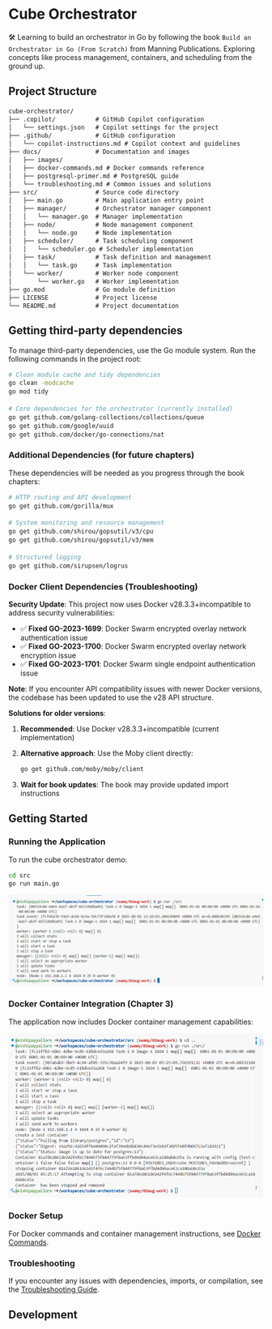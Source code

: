 # Cube Orchestrator

🛠️ Learning to build an orchestrator in Go by following the book `Build an Orchestrator in Go (From Scratch)` from Manning Publications. Exploring concepts like process management, containers, and scheduling from the ground up.

## Project Structure

```text
cube-orchestrator/
├── .copilot/           # GitHub Copilot configuration
│   └── settings.json   # Copilot settings for the project
├── .github/            # GitHub configuration
│   └── copilot-instructions.md # Copilot context and guidelines
├── docs/               # Documentation and images
│   ├── images/
│   ├── docker-commands.md # Docker commands reference
│   ├── postgresql-primer.md # PostgreSQL guide
│   └── troubleshooting.md # Common issues and solutions
├── src/                # Source code directory
│   ├── main.go         # Main application entry point
│   ├── manager/        # Orchestrator manager component
│   │   └── manager.go  # Manager implementation
│   ├── node/           # Node management component
│   │   └── node.go     # Node implementation
│   ├── scheduler/      # Task scheduling component
│   │   └── scheduler.go # Scheduler implementation
│   ├── task/           # Task definition and management
│   │   └── task.go     # Task implementation
│   └── worker/         # Worker node component
│       └── worker.go   # Worker implementation
├── go.mod              # Go module definition
├── LICENSE             # Project license
└── README.md           # Project documentation
```

## Getting third-party dependencies

To manage third-party dependencies, use the Go module system. Run the following commands in the project root:

```bash
# Clean module cache and tidy dependencies 
go clean -modcache
go mod tidy

# Core dependencies for the orchestrator (currently installed)
go get github.com/golang-collections/collections/queue
go get github.com/google/uuid
go get github.com/docker/go-connections/nat
```

### Additional Dependencies (for future chapters)

These dependencies will be needed as you progress through the book chapters:

```bash
# HTTP routing and API development
go get github.com/gorilla/mux

# System monitoring and resource management
go get github.com/shirou/gopsutil/v3/cpu
go get github.com/shirou/gopsutil/v3/mem

# Structured logging
go get github.com/sirupsen/logrus
```

### Docker Client Dependencies (Troubleshooting)

**Security Update**: This project now uses Docker v28.3.3+incompatible to address security vulnerabilities:

- ✅ **Fixed GO-2023-1699**: Docker Swarm encrypted overlay network authentication issue
- ✅ **Fixed GO-2023-1700**: Docker Swarm encrypted overlay network encryption issue  
- ✅ **Fixed GO-2023-1701**: Docker Swarm single endpoint authentication issue

**Note**: If you encounter API compatibility issues with newer Docker versions, the codebase has been updated to use the v28 API structure.

**Solutions for older versions**:

1. **Recommended**: Use Docker v28.3.3+incompatible (current implementation)
2. **Alternative approach**: Use the Moby client directly:

   ```bash
   go get github.com/moby/moby/client
   ```

3. **Wait for book updates**: The book may provide updated import instructions

## Getting Started

### Running the Application

To run the cube orchestrator demo:

```bash
cd src
go run main.go
```

![Cube Orchestrator Demo Output](docs/images/After_Ch_2.PNG)

### Docker Container Integration (Chapter 3)

The application now includes Docker container management capabilities:

![Chapter 3 - Docker Integration](docs/images/After_Ch_3.PNG)

### Docker Setup

For Docker commands and container management instructions, see [Docker Commands](docs/docker-commands.md).

### Troubleshooting

If you encounter any issues with dependencies, imports, or compilation, see the [Troubleshooting Guide](docs/troubleshooting.md).

## Development

